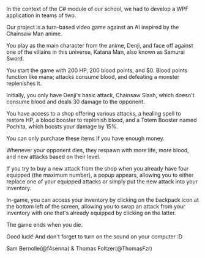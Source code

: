In the context of the C# module of our school, we had to develop a WPF application in teams of two.

Our project is a turn-based video game against an AI inspired by the Chainsaw Man anime.

You play as the main character from the anime, Denji, and face off against one of the villains in this universe, Katana Man, also known as Samurai Sword.

You start the game with 200 HP, 200 blood points, and $0. Blood points function like mana; attacks consume blood, and defeating a monster replenishes it.

Initially, you only have Denji's basic attack, Chainsaw Slash, which doesn't consume blood and deals 30 damage to the opponent.

You have access to a shop offering various attacks, a healing spell to restore HP, a blood booster to replenish blood, and a Totem Booster named Pochita, which boosts your damage by 15%.

You can only purchase these items if you have enough money.

Whenever your opponent dies, they respawn with more life, more blood, and new attacks based on their level.

If you try to buy a new attack from the shop when you already have four equipped (the maximum number), a popup appears, allowing you to either replace one of your equipped attacks or simply put the new attack into your inventory.

In-game, you can access your inventory by clicking on the backpack icon at the bottom left of the screen, allowing you to swap an attack from your inventory with one that's already equipped by clicking on the latter.

The game ends when you die.

Good luck!
And don't forget to turn on the sound on your computer :D

Sam Bernolle(@f4senna) & Thomas Foltzer(@ThomasFzr)
